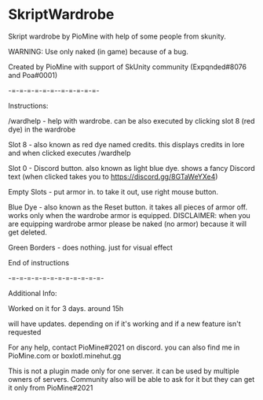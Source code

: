 # SkriptWardrobe
Skript wardrobe by PioMine with help of some people from skunity.

WARNING:
Use only naked (in game) because of a bug.


Created by PioMine
    with support of SkUnity community (Expqnded#8076 and Poa#0001)

-=-=-=-=-=-=--=-=-=-=-=-

Instructions:

/wardhelp - help with wardrobe. can be also executed by clicking slot 8 (red dye) in the wardrobe

Slot 8 - also known as red dye named credits. this displays credits in lore and when clicked executes /wardhelp

Slot 0 - Discord button. also known as light blue dye. shows a fancy Discord text (when clicked takes you to https://discord.gg/8GTaWeYXe4)

Empty Slots - put armor in. to take it out, use right mouse button. 

Blue Dye - also known as the Reset button. it takes all pieces of armor off. works only when the wardrobe armor is equipped. DISCLAIMER: when you are equipping wardrobe armor please be naked (no armor) because it will get deleted.

Green Borders - does nothing. just for visual effect

End of instructions

-=-=-=-=-=-=-=-=-=-=-=-=-

Additional Info:


Worked on it for 3 days. around 15h

will have updates. depending on if it's working and if a new feature isn't requested

For any help, contact PioMine#2021 on discord. you can also find me in PioMine.com or boxlotl.minehut.gg

This is not a plugin made only for one server. it can be used by multiple owners of servers. Community also will be able to ask for it but they can get it only from PioMine#2021
